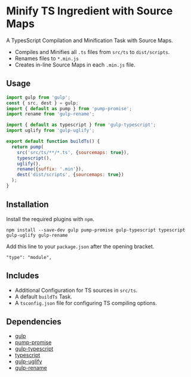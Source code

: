 Minify TS Ingredient with Source Maps
================================================================================

A TypesScript Compilation and Minification Task with Source Maps.

- Compiles and Minifies all `.ts` files from `src/ts` to `dist/scripts`.
- Renames files to `*.min.js` 
- Creates in-line Source Maps in each `.min.js` file.

Usage
--------------------------------------------------------------------------------

```javascript
import gulp from 'gulp';
const { src, dest } = gulp;
import { default as pump } from 'pump-promise';
import rename from 'gulp-rename';

import { default as typescript } from 'gulp-typescript';
import uglify from 'gulp-uglify';

export default function buildTs() {
  return pump(
    src('src/ts/**/*.ts', {sourcemaps: true}),
    typescript(),
    uglify(),
    rename({suffix: '.min'}),
    dest('dist/scripts', {sourcemaps: true})
  );
}
```

Installation
--------------------------------------------------------------------------------

Install the required plugins with `npm`.

`npm install --save-dev gulp pump-promise gulp-typescript typescript gulp-uglify gulp-rename`

Add this line to your `package.json` after the opening bracket.

`"type": "module",`

Includes
--------------------------------------------------------------------------------

- Additional Configuration for TS sources in `src/ts`.
- A default `buildTs` Task.
- A `tsconfig.json` file for configuring TS compiling options.

Dependencies
--------------------------------------------------------------------------------

- [gulp](https://www.npmjs.com/package/gulp)
- [pump-promise](https://www.npmjs.com/package/pump-promise)
- [gulp-typescript](https://www.npmjs.com/package/gulp-typescript)
- [typescript](https://www.npmjs.com/package/typescript)
- [gulp-uglify](https://www.npmjs.com/package/gulp-uglify)
- [gulp-rename](https://www.npmjs.com/package/gulp-rename)
